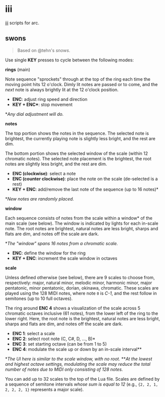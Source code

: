 # iii

[iii](https://monome.org/docs/iii/) scripts for arc.

## swons

> Based on @tehn's *snows*. 

Use single **KEY** presses to cycle between the following modes:

**rings** (main)

Note sequence "sprockets" through at the top of the ring each time the moving point hits 12 o'clock. Dimly lit notes are passed or to come, and the *next* note is always brightly lit at the 12 o'clock position. 

- **ENC**: adjust ring speed and direction
- **KEY + ENC\***: stop movement

\**Any dial adjustment will do.*

**notes**

The top portion shows the notes in the sequence. The selected note is brightest, the currently playing note is slightly less bright, and the rest are dim.

The bottom portion shows the selected window of the scale (within 12 chromatic notes). The selected note placement is the brightest, the root notes are slightly less bright, and the rest are dim.

- **ENC (clockwise)**: select a note
- **ENC (counter clockwise)**: place the note on the scale (de-selected is a rest)
- **KEY + ENC**: add/remove the last note of the sequence (up to 16 notes)\*

\**New notes are randomly placed.*

**window**

Each sequence consists of notes from the scale within a window\* of the main scale (see below). The window is indicated by lights for each in-scale note. The root notes are brightest, natural notes are less bright, sharps and flats are dim, and notes off the scale are dark.

\**The "window" spans 16 notes from a chromatic scale.*

- **ENC**: define the window for the ring
- **KEY + ENC**: increment the scale window in octaves

**scale**

Unless defined otherwise (see below), there are 9 scales to choose from, respectively: major, natural minor, melodic minor, harmonic minor, major pentatonic, minor pentatonic, dorian, okinawa, chromatic. These scales are played using the 128 MIDI notes, where note `0` is *C-1*, and the rest follow in semitones (up to 10 full octaves).

The ring around **ENC 4** shows a visualization of the scale across 5 chromatic octaves inclusive (61 notes), from the lower left of the ring to the lower right. Here, the root note is the brightest, natural notes are less bright, sharps and flats are dim, and notes off the scale are dark.

- **ENC 1**: select a scale
- **ENC 2**: select root note (C, C#, D, ..., B)\*
- **ENC 3**: set starting octave (can be from 1 to 5)
- **ENC 4**: modulate the scale up or down by an in-scale interval\*\*

\**The UI here is similar to the scale window, with no root.*
\*\**At the lowest and highest octave settings, modulating the scale may reduce the total number of notes due to MIDI only consisting of 128 notes.*

You can add up to 32 scales to the top of the Lua file. Scales are defined by a sequence of semitone intervals *whose sum is equal to 12* (e.g., `{2, 2, 1, 2, 2, 2, 1}` represents a major scale).